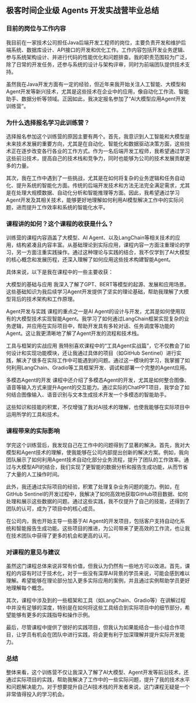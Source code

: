 ## 极客时间企业级 Agents 开发实战营毕业总结

### 目前的岗位与工作内容
我目前在一家技术公司担任Java后端开发工程师的岗位，主要负责开发和维护后端系统、数据库设计、API接口的开发和优化工作。工作内容包括开发业务逻辑、参与系统架构设计、并进行代码的性能优化和问题排查。我的职责范围较为广泛，除了日常的开发任务，还参与系统的设计与架构评审，同时为前端团队提供技术支持。

虽然我在Java开发方面有一定的经验，但近年来我开始关注人工智能、大模型和Agent开发等新兴技术，尤其是这些技术在企业中的应用，像自动化工作流、智能助手、数据分析等领域。正因如此，我决定报名参加了“AI大模型应用Agent开发训练营”。

### 为什么选择报名学习此训练营？
选择报名参加这个训练营的原因主要有两个。首先，我意识到人工智能和大模型是未来技术发展的重要方向，尤其是在自动化、智能化和数据驱动决策方面，这些技术正在逐步改变各行各业的工作方式。作为一名后端开发工程师，我希望通过学习这些前沿技术，提高自己的技术栈和竞争力，同时也能够为公司的技术发展贡献更多的力量。

其次，我在工作中遇到了一些挑战，尤其是在如何将复杂的业务逻辑和任务自动化、提升系统的智能化方面。传统的后端开发技术和方法无法完全满足需求，尤其是在处理大规模数据、自动化分析和智能推理等方面。因此，我希望通过学习Agent开发及其相关技术，能够更好地理解如何利用AI模型解决工作中的实际问题，进而提升工作效率和系统的智能化水平。

### 课程讲的如何？这个课程的收获是什么？
训练营的课程内容涵盖了大模型、AI Agent、以及LangChain等相关技术的应用，结构紧凑且内容丰富。从基础理论到实际应用，课程内容一方面注重理论的学习，另一方面注重实践操作。通过这种理论与实践的结合，我不仅学到了AI大模型的核心概念和发展历程，还深入理解了如何应用这些技术构建智能Agent。

具体来说，以下是我在课程中的一些主要收获：

大模型的基础与应用
我深入了解了GPT、BERT等模型的起源、发展和应用场景。这些基础知识为我后续学习Agent开发提供了坚实的理论基础，帮助我理解了大模型背后的技术架构和工作原理。

Agent开发与实践
课程的重点之一是AI Agent的设计与开发，尤其是如何使用现有的大模型技术实现智能Agent。我学习了如何通过LangChain框架实现复杂的业务逻辑，并应用在实际项目中，帮助开发具有多轮对话、任务调度等功能的Agent。这让我更清晰地了解了Agent开发的流程和技术栈。

工具与框架的实战应用
我特别喜欢课程中的“工具Agent实战篇”，它不仅教会了如何设计和实现功能模块，还让我通过具体的项目（如GitHub Sentinel）进行实践，解决了很多在实际工作中可能遇到的问题。通过这一模块的学习，我掌握了如何利用LangChain、Gradio等工具框架开发、调试和部署一个完整的Agent应用。

多模态Agent的开发
课程中还介绍了多模态Agent的开发，尤其是如何整合图像、语音等输入方式来提升Agent的交互能力。通过实际的ChatPPT项目，我学会了如何结合图像输入、语音识别与文本生成技术开发一个多模态的智能助手。

这些知识和技能的积累，不仅增强了我对AI技术的理解，也使我能够在实际项目中运用所学的工具和技术。

### 课程带来的实际影响
学完这个训练营后，我发现自己在工作中的问题得到了显著的解决。首先，我对大模型和Agent技术的理解，使我能够在公司内部提出创新的解决方案。例如，我向团队展示了如何利用Agent技术自动化部分业务流程，提升了团队的工作效率。通过与大模型API的结合，我们实现了更智能的数据分析和报告生成功能，从而节省了大量的人工操作时间。

此外，我还通过实际项目的经验，积累了处理复杂业务问题的能力。例如，在GitHub Sentinel的开发过程中，我解决了如何高效地获取GitHub项目数据、如何处理和展示这些数据的问题。通过这些实践，我不仅提升了自己的技能，还得到了团队的认可，成为了项目中的核心成员。

在公司内，我也开始主导一些基于AI Agent的开发项目，包括客户支持自动化系统和智能报告生成功能。这些项目的推进，为公司带来了更高效的工作流，也让我在技术团队中获得了更多的机会和更高的认可。

### 对课程的意见与建议
虽然这门课程总体来说非常有价值，但我认为仍然有一些地方可以改进。首先，课程的内容有时过于技术化，对于一些没有深厚AI背景的学员来说，可能会感到难以理解。希望能够在理论部分加入更多实际应用的案例，并且通过实例帮助学员更好地理解每个概念。

其次，课程中涉及到的一些框架和工具（如LangChain、Gradio等）在讲解过程中并没有足够的深度，特别是在如何将这些工具结合到实际项目中的细节部分，希望能够有更多的实践指导和操作示例。

最后，尽管课程中提供了很好的实践项目，但我认为如果能结合一些小组合作项目，让学员有机会在团队中进行实践，将会更有利于加深理解并提升实际开发能力。

### 总结
整体来看，这个训练营不仅让我深入了解了AI大模型、Agent开发等前沿技术，还通过实际项目的实践，帮助我解决了工作中的一些实际问题，提升了我的技术水平和问题解决能力。对于想要提升自己AI技术栈的开发者来说，这门课程无疑是一个非常值得投入的学习机会。
